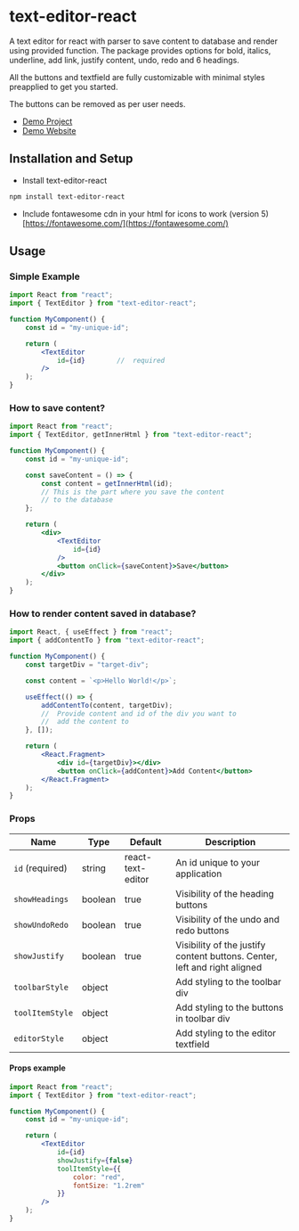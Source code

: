 # text-editor-react

A text editor for react with parser to save content to database and render using provided function. The package provides options for bold, italics, underline, add link, justify content, undo, redo and 6 headings. 

All the buttons and textfield are fully customizable with minimal styles preapplied to get you started.

The buttons can be removed as per user needs.

* [Demo Project](https://github.com/jash139/text-editor-demo)
* [Demo Website](https://text-editor-react.netlify.app)

## Installation and Setup

* Install text-editor-react
```bash
npm install text-editor-react
```

* Include fontawesome cdn in your html for icons to work (version 5)
[https://fontawesome.com/](https://fontawesome.com/)

## Usage

### Simple Example
```jsx
import React from "react";
import { TextEditor } from "text-editor-react";

function MyComponent() {
    const id = "my-unique-id";

    return (
        <TextEditor
            id={id}        //  required
        />
    );
}
```

### How to save content?

```jsx
import React from "react";
import { TextEditor, getInnerHtml } from "text-editor-react";

function MyComponent() {
    const id = "my-unique-id";

    const saveContent = () => {
        const content = getInnerHtml(id);
        // This is the part where you save the content
        // to the database
    };

    return (
        <div>
            <TextEditor
                id={id}
            />
            <button onClick={saveContent}>Save</button>
        </div>
    );
}
```

### How to render content saved in database?

```jsx
import React, { useEffect } from "react";
import { addContentTo } from "text-editor-react";

function MyComponent() {
    const targetDiv = "target-div";

    const content = `<p>Hello World!</p>`;

    useEffect(() => {
        addContentTo(content, targetDiv);
        //  Provide content and id of the div you want to
        //  add the content to
    }, []);

    return (
        <React.Fragment>
            <div id={targetDiv}></div>
            <button onClick={addContent}>Add Content</button>
        </React.Fragment>
    );
}
```

### Props

| Name            | Type          | Default           | Description                                                               |
| --------------- | ------------- | ----------------- | ------------------------------------------------------------------------- |
| `id` (required) | string        | react-text-editor | An id unique to your application                                          |
| `showHeadings`  | boolean       | true              | Visibility of the heading buttons                                         |
| `showUndoRedo`  | boolean       | true              | Visibility of the undo and redo buttons                                   |
| `showJustify`   | boolean       | true              | Visibility of the justify content buttons. Center, left and right aligned |
| `toolbarStyle`  | object        |                   | Add styling to the toolbar div                                            |
| `toolItemStyle` | object        |                   | Add styling to the buttons in toolbar div                                 |
| `editorStyle`   | object        |                   | Add styling to the editor textfield                                       |

#### Props example

```jsx
import React from "react";
import { TextEditor } from "text-editor-react";

function MyComponent() {
    const id = "my-unique-id";

    return (
        <TextEditor
            id={id}
            showJustify={false} 
            toolItemStyle={{
                color: "red",
                fontSize: "1.2rem"
            }}
        />
    );
}
```